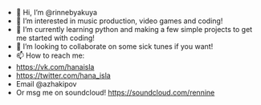- 👋 Hi, I’m @rinnebyakuya
- 👀 I’m interested in music production, video games and coding!
- 🌱 I’m currently learning python and making a few simple projects to get me started with coding!
- 💞️ I’m looking to collaborate on some sick tunes if you want!
- 📫 How to reach me:
- https://vk.com/hanaisla
- https://twitter.com/hana_isla
- Email @azhakipov
- Or msg me on soundcloud! https://soundcloud.com/rennine

<!---
rinnebyakuya/rinnebyakuya is a ✨ special ✨ repository because its `README.md` (this file) appears on your GitHub profile.
You can click the Preview link to take a look at your changes.
--->
